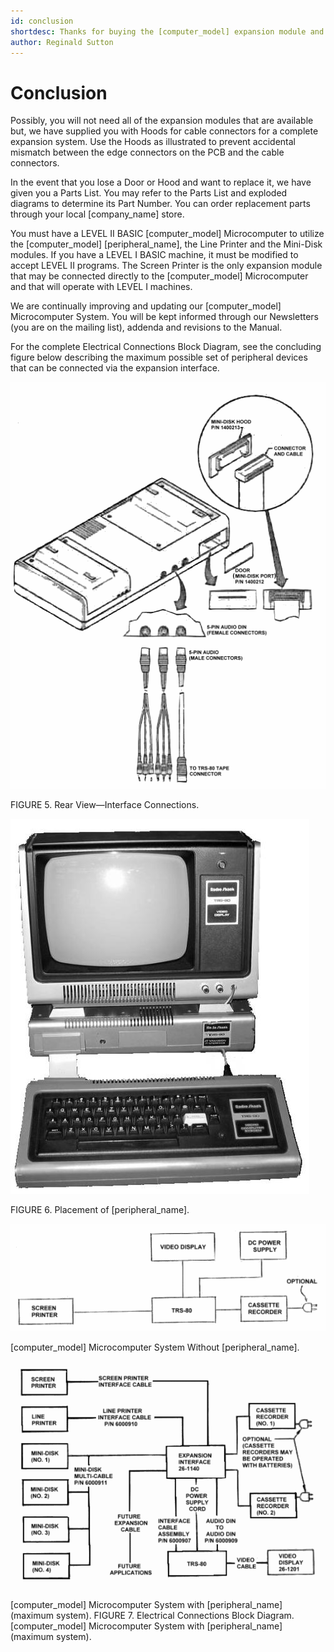 ```yaml
---
id: conclusion
shortdesc: Thanks for buying the [computer_model] expansion module and goodbye!
author: Reginald Sutton
---
```


# Conclusion

Possibly, you will not need all of the expansion modules that are available but, we have supplied you with Hoods for cable connectors for a complete expansion system. Use the Hoods as illustrated to prevent accidental mismatch between the edge connectors on the PCB and the cable connectors.

In the event that you lose a Door or Hood and want to replace it, we have given you a Parts List. You may refer to the Parts List and exploded diagrams to determine its Part Number. You can order replacement parts through your local [company_name] store.

You must have a LEVEL II BASIC [computer_model] Microcomputer to utilize the [computer_model] [peripheral_name], the Line Printer and the Mini-Disk modules. If you have a LEVEL I BASIC machine, it must be modified to accept LEVEL II programs. The Screen Printer is the only expansion module that may be connected directly to the [computer_model] Microcomputer and that will operate with LEVEL I machines.

We are continually improving and updating our [computer_model] Microcomputer System. You will be kept informed through our Newsletters (you are on the mailing list), addenda and revisions to the Manual.

For the complete Electrical Connections Block Diagram, see the concluding figure below describing the maximum possible set of peripheral devices that can be connected via the expansion interface.

![Image](images/rear_view_interface_connections.png)

FIGURE 5. Rear View—Interface Connections.

![Image](images/placement_of_expansion_interface.jpg)

FIGURE 6. Placement of [peripheral_name]. 

![Image](images/schematic_of_system_without_expansion.png)

[computer_model] Microcomputer System Without [peripheral_name]. 

![Image](images/schematic_of_system_with_expansion.png)

[computer_model] Microcomputer System with [peripheral_name] (maximum system).
FIGURE 7. Electrical Connections Block Diagram. [computer_model] Microcomputer System with [peripheral_name] (maximum system).

